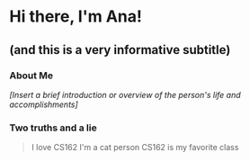 # Hi there, I'm **Ana**!
## (and this is a very informative subtitle)

### About Me
*[Insert a brief introduction or overview of the person's life and accomplishments]*

### Two truths and a lie
> I love CS162
> I'm a cat person
> CS162 is my favorite class

